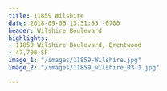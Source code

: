 ```yaml
---
title: 11859 Wilshire
date: 2018-09-06 13:31:55 -0700
header: Wilshire Boulevard
highlights:
- 11859 Wilshire Boulevard, Brentwood
- 47,700 SF
image_1: "/images/11859-Wilshire.jpg"
image_2: "/images/11859_wilshire_03-1.jpg"

---
```

